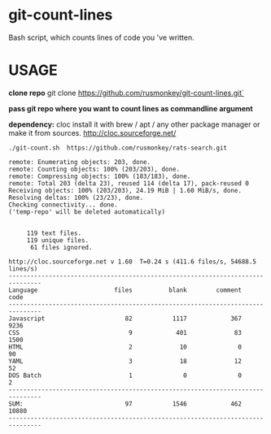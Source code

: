 # git-count-lines
Bash script, which counts lines of code you 've written.
# USAGE
**clone repo**
 git clone https://github.com/rusmonkey/git-count-lines.git`

  **pass git repo  where you want to count lines as commandline  argument** 
           
 **dependency:**
 cloc
 install it with brew / apt / any other package manager or make it from sources.
 http://cloc.sourceforge.net/
 
`./git-count.sh  https://github.com/rusmonkey/rats-search.git `
```Cloning into 'temp-repo'...
remote: Enumerating objects: 203, done.
remote: Counting objects: 100% (203/203), done.
remote: Compressing objects: 100% (183/183), done.
remote: Total 203 (delta 23), reused 114 (delta 17), pack-reused 0
Receiving objects: 100% (203/203), 24.19 MiB | 1.60 MiB/s, done.
Resolving deltas: 100% (23/23), done.
Checking connectivity... done.
('temp-repo' will be deleted automatically)


     119 text files.
     119 unique files.                                          
      61 files ignored.

http://cloc.sourceforge.net v 1.60  T=0.24 s (411.6 files/s, 54688.5 lines/s)
-------------------------------------------------------------------------------
Language                     files          blank        comment           code
-------------------------------------------------------------------------------
Javascript                      82           1117            367           9236
CSS                              9            401             83           1500
HTML                             2             10              0             90
YAML                             3             18             12             52
DOS Batch                        1              0              0              2
-------------------------------------------------------------------------------
SUM:                            97           1546            462          10880
-------------------------------------------------------------------------------
